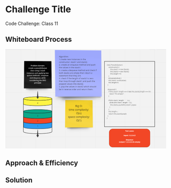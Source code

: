 # Challenge Title

Code Challenge: Class 11

## Whiteboard Process

![Image](./class11.png)

## Approach & Efficiency



## Solution